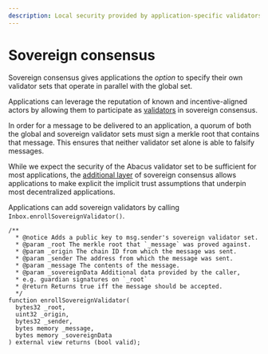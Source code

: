 ```yaml
---
description: Local security provided by application-specific validators
---
```


# Sovereign consensus

Sovereign consensus gives applications the _option_ to specify their own validator sets that operate in parallel with the global set.

Applications can leverage the reputation of known and incentive-aligned actors by allowing them to participate as [validators](../agents/validators.md) in sovereign consensus.

In order for a message to be delivered to an application, a quorum of both the global and sovereign validator sets must sign a merkle root that contains that message. This ensures that neither validator set alone is able to falsify messages.

While we expect the security of the Abacus validator set to be sufficient for most applications, the [additional layer](https://en.wikipedia.org/wiki/Swiss\_cheese\_model) of sovereign consensus allows applications to make explicit the implicit trust assumptions that underpin most decentralized applications.

Applications can add sovereign validators by calling `Inbox.enrollSovereignValidator()`.

```solidity
/**
  * @notice Adds a public key to msg.sender's sovereign validator set.
  * @param _root The merkle root that `_message` was proved against.
  * @param _origin The chain ID from which the message was sent. 
  * @param _sender The address from which the message was sent.
  * @param _message The contents of the message.
  * @param _sovereignData Additional data provided by the caller,
  * e.g. guardian signatures on `_root`
  * @return Returns true iff the message should be accepted.
  */
function enrollSovereignValidator(
  bytes32 _root,
  uint32 _origin,
  bytes32 _sender,
  bytes memory _message,
  bytes memory _sovereignData
) external view returns (bool valid);
```
